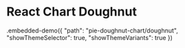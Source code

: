 # React Chart Doughnut

.embedded-demo({ "path": "pie-doughnut-chart/doughnut", "showThemeSelector": true, "showThemeVariants": true })
